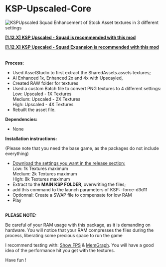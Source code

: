 # KSP-Upscaled-Core
<img src="https://i.postimg.cc/qqPGTRds/Compression-8k.png" alt="KSPUpscaled Squad" />
Enhancement of Stock Asset textures in 3 different settings
<br>



<b><a href="https://github.com/Lucke001/KSP-Upscaled-Squad">[1.12.X] KSP Upscaled - Squad is recommended with this mod</a></b>
<br>

<b><a href="https://github.com/Lucke001/KSP-Upscaled-Squad-Expansion">[1.12.X] KSP Upscaled - Squad Expansion is recommended with this mod</a></b>
<br><br><br>
<b>Process:</b><br>

- Used AssetStudio to first extract the SharedAssets.assets textures;<br>
- AI Enhanced 1x, Enhanced 2x and 4x with Upscayled, <br>
- Created RAW folder for textures<br>
- Used a custom Batch file to convert PNG textures to 4 different settings:<br>
  Low: Upscaled - 1X Textures<br>
  Medium: Upscaled - 2X Textures<br>
  High: Upscaled - 4X Textures<br>
- Rebuilt the asset file.

<b>Dependencies:</b><br>
- None

<b>Installation instructions:</b><br>

(Please note that you need the base game, as the packages do not include everything)<br>

- <a href="https://github.com/Lucke001/KSP-Upscaled-Core/releases">Download the settings you want in the release section;</a><br>
  Low: 1k Textures maximum<br>
  Medium: 2k Textures maximum<br>
  High: 8k Textures maximum<br>
- Extract to the <b>MAIN KSP FOLDER</b>, overwriting the files;<br>
- add this command to the launch parameters of KSP: -force-d3d11<br>
- Optionnal: Create a SWAP file to compensate for low RAM<br>
- Play<br><br>



<b>PLEASE NOTE:</b>

Be careful of your RAM usage with this package, as it is demanding on hardware. You will notice that your RAM compresses the files during the process, liberating some precious space to run the game

I recommend testing with: <a href="https://github.com/linuxgurugamer/ShowFPS">Show FPS</a> & <a href="https://github.com/linuxgurugamer/MemGraph">MemGraph</a>. You will have a good idea of the performance hit you get with the textures.

Have fun !

